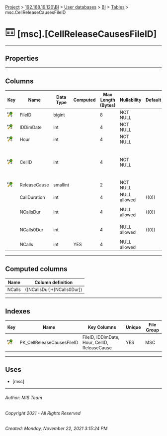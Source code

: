 #### 

[Project](../../../../index.md) > [192.168.19.120\\BI](../../../index.md) > [User databases](../../index.md) > [BI](../index.md) > [Tables](Tables.md) > msc.CellReleaseCausesFileID

# ![Tables](../../../../Images/Table32.png) [msc].[CellReleaseCausesFileID]

---

## <a name="#properties"></a>Properties



---

## <a name="#columns"></a>Columns

| Key | Name | Data Type | Computed | Max Length (Bytes) | Nullability | Default | Description |
|---|---|---|---|---|---|---|---|
| [![Cluster Primary Key PK_CellReleaseCausesFileID: FileID\IDDimDate\Hour\CellID\ReleaseCause](../../../../Images/pkcluster.png)](#indexes) | FileID | bigint |  | 8 | NOT NULL |  |  |
| [![Cluster Primary Key PK_CellReleaseCausesFileID: FileID\IDDimDate\Hour\CellID\ReleaseCause](../../../../Images/pkcluster.png)](#indexes) | IDDimDate | int |  | 4 | NOT NULL |  | _Date ID (see [fwk.DimDate](DimDate.md))_ |
| [![Cluster Primary Key PK_CellReleaseCausesFileID: FileID\IDDimDate\Hour\CellID\ReleaseCause](../../../../Images/pkcluster.png)](#indexes) | Hour | int |  | 4 | NOT NULL |  |  |
| [![Cluster Primary Key PK_CellReleaseCausesFileID: FileID\IDDimDate\Hour\CellID\ReleaseCause](../../../../Images/pkcluster.png)](#indexes) | CellID | int |  | 4 | NOT NULL |  | _Phone IMEI (imported from msc from aproximated time of CDR)_ |
| [![Cluster Primary Key PK_CellReleaseCausesFileID: FileID\IDDimDate\Hour\CellID\ReleaseCause](../../../../Images/pkcluster.png)](#indexes) | ReleaseCause | smallint |  | 2 | NOT NULL |  |  |
|  | CallDuration | int |  | 4 | NULL allowed | ((0)) | _Duration in seconds_ |
|  | NCallsDur | int |  | 4 | NULL allowed | ((0)) | _Number of calls with duration_ |
|  | NCalls0Dur | int |  | 4 | NULL allowed | ((0)) | _Number of calls with 0 duration_ |
|  | NCalls | int | YES | 4 | NULL allowed |  | _Number of calls_ |


---

## <a name="#computedcolumns"></a>Computed columns

| Name | Column definition |
|---|---|
| NCalls | ([NCallsDur]+[NCalls0Dur]) |


---

## <a name="#indexes"></a>Indexes

| Key | Name | Key Columns | Unique | File Group |
|---|---|---|---|---|
| [![Cluster Primary Key PK_CellReleaseCausesFileID: FileID\IDDimDate\Hour\CellID\ReleaseCause](../../../../Images/pkcluster.png)](#indexes) | PK_CellReleaseCausesFileID | FileID, IDDimDate, Hour, CellID, ReleaseCause | YES | MSC |


---

## <a name="#uses"></a>Uses

* [msc]


---

###### Author:  MIS Team

###### Copyright 2021 - All Rights Reserved

###### Created: Monday, November 22, 2021 3:15:24 PM

